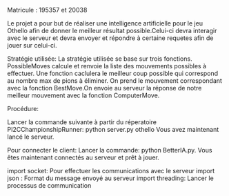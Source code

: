 Matricule : 195357 et 20038

Le projet a pour but de réaliser une intelligence artificielle pour le jeu Othello afin de donner le meilleur résultat possible.Celui-ci devra interagir avec le serveur et devra envoyer et répondre à certaine requetes afin de jouer sur celui-ci.

Stratégie utilisée:
La stratégie utilisée se base sur trois fonctions. PossibleMoves calcule et renvoie la liste des mouvements possibles à effectuer. Une fonction caclulera le meilleur coup possible qui correspond au nombre max de pions à éliminer. On prend le mouvement correspondant avec la fonction BestMove.On envoie au serveur la réponse de notre meilleur mouvement avec la fonction ComputerMove.

Procédure:

Lancer la commande suivante à partir du réperatoire PI2CChampionshipRunner: python server.py othello
Vous avez maintenant lancé le serveur.

Pour connecter le client:
Lancer la commande:  python BetterIA.py.
Vous êtes maintenant connectés au serveur et prêt à jouer.

import socket: Pour effectuer les communications avec le serveur
import json : Format du message envoyé au serveur
import threading: Lancer le processus de communication 
